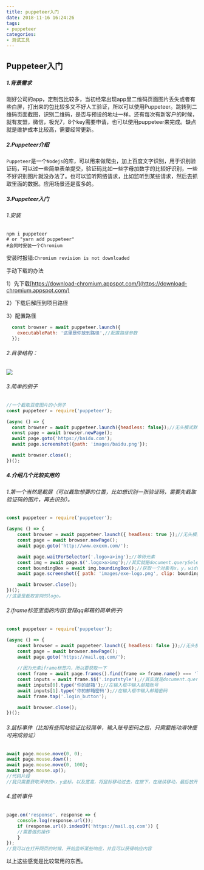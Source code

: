 ```yaml
---
title: puppeteer入门
date: 2018-11-16 16:24:26
tags: 
- puppeteer
categories: 
- 测试工具
---
```


## Puppeteer入门

##### 1.背景需求

刚好公司的app，定制包比较多，当初经常出现app里二维码页面图片丢失或者有些白屏，打出来的包比较多又不好人工验证，所以可以使用Puppeteer。跳转到二维码页面截图，识别二维码，是否与预设的地址一样。还有每次有新客户的时候，就有友盟，微信，极光7，8个key需要申请，也可以使用puppeteer来完成。缺点就是维护成本比较高，需要经常更新。



##### 2.Puppeteer介绍

`Puppeteer`是一个`Nodejs`的库，可以用来做爬虫，加上百度文字识别，用于识别验证码，可以过一些简单表单提交，验证码比如一些字母加数字的比较好识别，一些不好识别图片就没办法了。也可以监听网络请求，比如监听到某些请求，然后去抓取里面的数据。应用场景还是蛮多的。



##### 3.Puppeteer入门

######  1.安装

```shell
npm i puppeteer
# or "yarn add puppeteer"
#会同时安装一个Chromium
```

安装时报错:`Chromium revision is not downloaded`

手动下载的办法

1）先下载[https://download-chromium.appspot.com/](https://download-chromium.appspot.com/)

2）下载后解压到项目路径

3）配置路径

```javascript
  const browser = await puppeteer.launch({
    executablePath: '这里是你放到路径',//配置路径参数
  });
```



###### 2.目录结构：

![](http://pi8irywwe.bkt.clouddn.com/WX20181117-164728@2x.png)



###### 3.简单的例子

```javascript
//一个截取百度图片的小例子
const puppeteer = require('puppeteer');

(async () => {
  const browser = await puppeteer.launch({headless: false});//无头模式默认是true，设置为false，还有很多其他属性就不介绍了
  const page = await browser.newPage();
  await page.goto('https://baidu.com');
  await page.screenshot({path: 'images/baidu.png'});

  await browser.close();
})();
```



##### 4.介绍几个比较实用的

###### 1.第一个当然是截屏（可以截取想要的位置，比如想识别一张验证码，需要先截取验证码的图片，再去识别）。

```javascript
const puppeteer = require('puppeteer');

(async () => {
    const browser = await puppeteer.launch({ headless: true });//无头模式默认是true，设置为false
    const page = await browser.newPage();
    await page.goto('http://www.exexm.com/');

    await page.waitForSelector('.logo>a>img');//等待元素
    const img = await page.$('.logo>a>img');//其实就是document.querySelector
    const boundingBox = await img.boundingBox();//获取一个对象有x，y，width，height属性
    await page.screenshot({ path: 'images/exe-logo.png', clip: boundingBox });//clip 指定页面剪切部分，对象，属性有x,y,width,height

    await browser.close();
})();
//这里是截取官网的logo。
```



###### 2.iframe标签里面的内容(登陆qq邮箱的简单例子)

```javascript
const puppeteer = require('puppeteer');

(async () => {
    const browser = await puppeteer.launch({ headless: false });//无头模式默认是true，设置为false
    const page = await browser.newPage();
    await page.goto('https://mail.qq.com/');
    
    //因为元素iframe标签内，所以要获取一下
    const frame = await page.frames().find(frame => frame.name() === 'login_frame');//找到name=login_frame的iframe
    const inputs = await frame.$$('.inputstyle');//其实就是document.querySelectorAll
    await inputs[0].type('你的邮箱');//在输入框中输入邮箱账号
    await inputs[1].type('你的邮箱密码');//在输入框中输入邮箱密码
    await frame.tap('.login_button');

    await browser.close();
})();
```



###### 3.鼠标事件（比如有些网站验证比较简单，输入账号密码之后，只需要拖动滑块便可完成验证）

```javascript
await page.mouse.move(0, 0);
await page.mouse.down();
await page.mouse.move(0, 100);
await page.mouse.up();
//代码片段
//我只需要获取滑块的x，y坐标，以及宽高，将鼠标移动过去，在按下，在继续移动，最后放开
```



###### 4.监听事件

```javascript
page.on('response', response => {
    console.log(response.url());
    if (response.url().indexOf('https://mail.qq.com')) {
    //需要做的操作
    }
});
//我可以在打开网页的时候，开始监听某些响应，并且可以获得响应内容
```



以上这些感觉是比较常用的东西。





